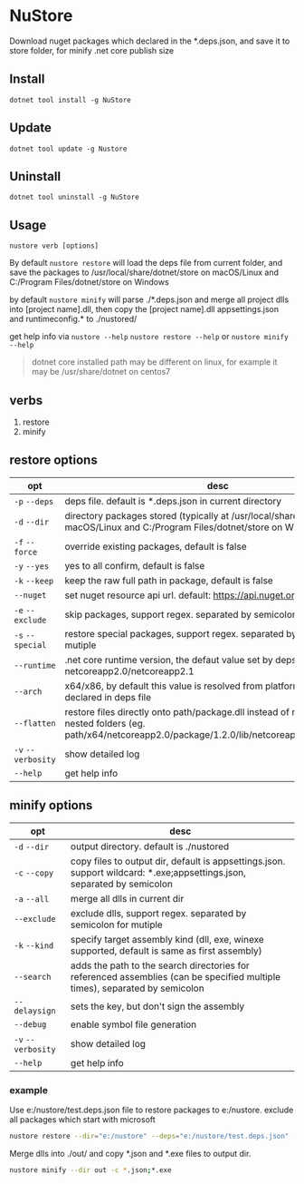 ﻿# NuStore
Download nuget packages which declared in the *.deps.json, and save it to store folder, for minify .net core publish size

## Install
	dotnet tool install -g NuStore

## Update
	dotnet tool update -g Nustore

## Uninstall
	dotnet tool uninstall -g NuStore

## Usage
	nustore verb [options]
By default `nustore restore` will load the deps file from current folder, 
and save the packages to /usr/local/share/dotnet/store 
on macOS/Linux and C:/Program Files/dotnet/store on Windows


by default `nustore minify` will parse ./*.deps.json and merge all  project dlls into [project name].dll, then copy the [project name].dll appsettings.json and runtimeconfig.\* to ./nustored/  


get help info via `nustore --help` `nustore restore --help` or `nustore minify --help`

> dotnet core installed path may be different on linux, for example it may be /usr/share/dotnet on centos7


## verbs
1. restore
2. minify

## restore options

 opt           | desc
-------------- | -----
`-p` `--deps` | deps file. default is *.deps.json in current directory
`-d` `--dir` | directory packages stored (typically at /usr/local/share/dotnet/store on macOS/Linux and C:/Program Files/dotnet/store on Windows)
`-f` `--force` | override existing packages, default is false
`-y` `--yes` | yes to all confirm, default is false
`-k` `--keep` | keep the raw full path in package, default is false
`--nuget` | set nuget resource api url. default: https://api.nuget.org/v3/index.json
`-e` `--exclude` | skip packages, support regex. separated by semicolon for mutiple
`-s` `--special` | restore special packages, support regex. separated by semicolon for mutiple
`--runtime` | .net core runtime version, the defaut value set by deps file, for example netcoreapp2.0/netcoreapp2.1
`--arch` | x64/x86, by default this value is resolved from platform attribute which declared in deps file
`--flatten` | restore files directly onto path/package.dll instead of restoring in nested folders (eg. path/x64/netcoreapp2.0/package/1.2.0/lib/netcoreapp2.0/package.dll)
`-v` `--verbosity` | show detailed log
`--help` | get help info

## minify options

 opt           | desc
-------------- | -----
`-d` `--dir` | output directory. default is ./nustored
`-c` `--copy` | copy files to output dir, default is appsettings.json. support wildcard: *.exe;appsettings.json, separated by semicolon
`-a` `--all` | merge all dlls in current dir
`--exclude` | exclude dlls, support regex. separated by semicolon for mutiple
`-k` `--kind` | specify target assembly kind (dll, exe, winexe supported, default is same as first assembly)
`--search` | adds the path to the search directories for referenced assemblies (can be specified multiple times), separated by semicolon
`--delaysign` | sets the key, but don't sign the assembly
`--debug` | enable symbol file generation
`-v` `--verbosity` | show detailed log
`--help` | get help info


### example

Use e:/nustore/test.deps.json file to restore packages to e:/nustore. exclude all packages which start with microsoft

``` bash
nustore restore --dir="e:/nustore" --deps="e:/nustore/test.deps.json" --exclude="^microsoft.*;^System.*" -s "Microsoft\.Extensions.Logging"
```

Merge dlls into ./out/ and copy *.json and *.exe files to output dir.
``` bash
nustore minify --dir out -c *.json;*.exe
```
